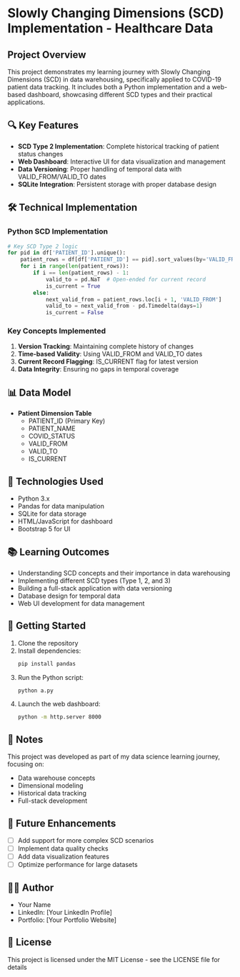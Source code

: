 # Slowly Changing Dimensions (SCD) Implementation - Healthcare Data

## Project Overview
This project demonstrates my learning journey with Slowly Changing Dimensions (SCD) in data warehousing, specifically applied to COVID-19 patient data tracking. It includes both a Python implementation and a web-based dashboard, showcasing different SCD types and their practical applications.

## 🔍 Key Features
- **SCD Type 2 Implementation**: Complete historical tracking of patient status changes
- **Web Dashboard**: Interactive UI for data visualization and management
- **Data Versioning**: Proper handling of temporal data with VALID_FROM/VALID_TO dates
- **SQLite Integration**: Persistent storage with proper database design

## 🛠️ Technical Implementation

### Python SCD Implementation
```python
# Key SCD Type 2 logic
for pid in df['PATIENT_ID'].unique():
    patient_rows = df[df['PATIENT_ID'] == pid].sort_values(by='VALID_FROM')
    for i in range(len(patient_rows)):
        if i == len(patient_rows) - 1:
            valid_to = pd.NaT  # Open-ended for current record
            is_current = True
        else:
            next_valid_from = patient_rows.loc[i + 1, 'VALID_FROM']
            valid_to = next_valid_from - pd.Timedelta(days=1)
            is_current = False
```

### Key Concepts Implemented
1. **Version Tracking**: Maintaining complete history of changes
2. **Time-based Validity**: Using VALID_FROM and VALID_TO dates
3. **Current Record Flagging**: IS_CURRENT flag for latest version
4. **Data Integrity**: Ensuring no gaps in temporal coverage

## 📊 Data Model
- **Patient Dimension Table**
  - PATIENT_ID (Primary Key)
  - PATIENT_NAME
  - COVID_STATUS
  - VALID_FROM
  - VALID_TO
  - IS_CURRENT

## 🔧 Technologies Used
- Python 3.x
- Pandas for data manipulation
- SQLite for data storage
- HTML/JavaScript for dashboard
- Bootstrap 5 for UI

## 📚 Learning Outcomes
- Understanding SCD concepts and their importance in data warehousing
- Implementing different SCD types (Type 1, 2, and 3)
- Building a full-stack application with data versioning
- Database design for temporal data
- Web UI development for data management

## 🚀 Getting Started
1. Clone the repository
2. Install dependencies:
   ```bash
   pip install pandas
   ```
3. Run the Python script:
   ```bash
   python a.py
   ```
4. Launch the web dashboard:
   ```bash
   python -m http.server 8000
   ```

## 📝 Notes
This project was developed as part of my data science learning journey, focusing on:
- Data warehouse concepts
- Dimensional modeling
- Historical data tracking
- Full-stack development

## 📌 Future Enhancements
- [ ] Add support for more complex SCD scenarios
- [ ] Implement data quality checks
- [ ] Add data visualization features
- [ ] Optimize performance for large datasets

## 👨‍💻 Author
- Your Name
- LinkedIn: [Your LinkedIn Profile]
- Portfolio: [Your Portfolio Website]

## 📄 License
This project is licensed under the MIT License - see the LICENSE file for details
